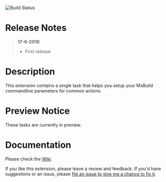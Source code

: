 ![Build Status](https://jessehouwing.visualstudio.com/_apis/public/build/definitions/a88536a2-a889-45a3-a955-ddf1af8aeba1/35/badge)

# Release Notes
> **17-6-2016**

> - First release


# Description

This extension contains a single task that helps you setup your MsBuild commandline parameters for common actions

# Preview Notice

These tasks are currently in preview.

# Documentation

Please check the [Wiki](https://github.com/jessehouwing/vsts-msbuild-helper-task/wiki).

If you like this extension, please leave a review and feedback. If you'd have suggestions or an issue, please [file an issue to give me a chance to fix it](https://github.com/jessehouwing/vsts-msbuild-helper-task/issues).
